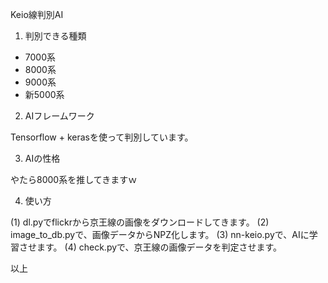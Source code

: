 Keio線判別AI

1. 判別できる種類

* 7000系
* 8000系
* 9000系
* 新5000系

2. AIフレームワーク

Tensorflow + kerasを使って判別しています。

3. AIの性格

やたら8000系を推してきますｗ

4. 使い方

(1) dl.pyでflickrから京王線の画像をダウンロードしてきます。
(2) image_to_db.pyで、画像データからNPZ化します。
(3) nn-keio.pyで、AIに学習させます。
(4) check.pyで、京王線の画像データを判定させます。

以上
